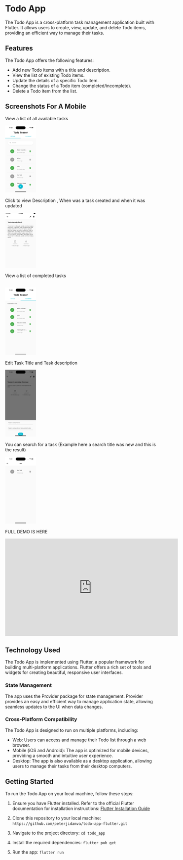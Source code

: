 # Todo App

The Todo App is a cross-platform task management application built with Flutter. It allows users to create, view, update, and delete Todo items, providing an efficient way to manage their tasks.

## Features

The Todo App offers the following features:

- Add new Todo items with a title and description.
- View the list of existing Todo items.
- Update the details of a specific Todo item.
- Change the status of a Todo item (completed/incomplete).
- Delete a Todo item from the list.


## Screenshots For A Mobile



View a list of all available tasks

<img src="screenshots/all.png" alt="Alt Text" width="100">


<br>

Click to view Description , When was a task created and when it was updated 


<img src="screenshots/viewtodo-longdesc.png" alt="Alt Text" width="100">


<br>



View a list of completed tasks

<br>
<img src="screenshots/completed.png" alt="Alt Text" width="100">






Edit Task Title and Task description 


<img src="screenshots/edit.png" alt="Alt Text" width="100">



<br>

You can search for a task 
(Example here a search title was new and this is the result)


<img src="screenshots/search1.png" alt="Alt Text" width="100">



<br>

FULL DEMO IS HERE 

<iframe width="560" height="315" src="https://www.youtube.com/embed/ITSRB3jyj1Y" title="YouTube video player" frameborder="0" allow="accelerometer; autoplay; clipboard-write; encrypted-media; gyroscope; picture-in-picture; web-share" allowfullscreen></iframe>



## Technology Used

The Todo App is implemented using Flutter, a popular framework for building multi-platform applications. Flutter offers a rich set of tools and widgets for creating beautiful, responsive user interfaces.

### State Management

The app uses the Provider package for state management. Provider provides an easy and efficient way to manage application state, allowing seamless updates to the UI when data changes. 

### Cross-Platform Compatibility

The Todo App is designed to run on multiple platforms, including:

- Web: Users can access and manage their Todo list through a web browser.
- Mobile (iOS and Android): The app is optimized for mobile devices, providing a smooth and intuitive user experience.
- Desktop: The app is also available as a desktop application, allowing users to manage their tasks from their desktop computers.

## Getting Started

To run the Todo App on your local machine, follow these steps:

1. Ensure you have Flutter installed. Refer to the official Flutter documentation for installation instructions: [Flutter Installation Guide](https://flutter.dev/docs/get-started/install)

2. Clone this repository to your local machine: ```https://github.com/peterjidamva/todo-app-flutter.git```

3. Navigate to the project directory: ```cd todo_app```


4. Install the required dependencies: ```flutter pub get```


5. Run the app: ```flutter run```


